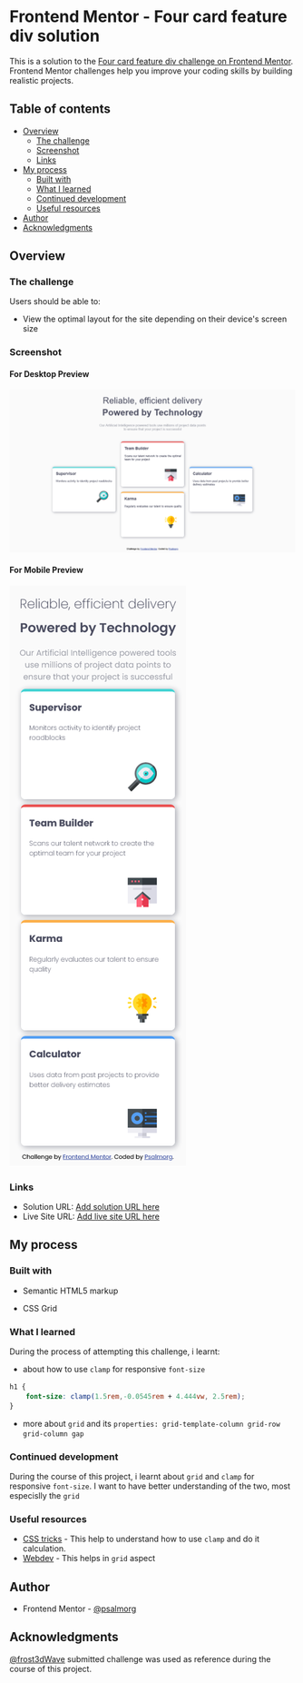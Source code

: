 # Frontend Mentor - Four card feature div solution

This is a solution to the [Four card feature div challenge on Frontend Mentor](https://www.frontendmentor.io/challenges/four-card-feature-div-weK1eFYK). Frontend Mentor challenges help you improve your coding skills by building realistic projects. 

## Table of contents

- [Overview](#overview)
  - [The challenge](#the-challenge)
  - [Screenshot](#screenshot)
  - [Links](#links)
- [My process](#my-process)
  - [Built with](#built-with)
  - [What I learned](#what-i-learned)
  - [Continued development](#continued-development)
  - [Useful resources](#useful-resources)
- [Author](#author)
- [Acknowledgments](#acknowledgments)



## Overview

### The challenge

Users should be able to:

- View the optimal layout for the site depending on their device's screen size

### Screenshot
#### For Desktop Preview
![Desktop Preview](./Desktop-Frontend-Mentor-Four-card-feature-Screenshot.png)

#### For Mobile Preview
![Mobile Preview](./Mobile-Frontend-Mentor-Four-card-feature-Screenshot.png)




### Links

- Solution URL: [Add solution URL here](https://your-solution-url.com)
- Live Site URL: [Add live site URL here](https://your-live-site-url.com)

## My process

### Built with

- Semantic HTML5 markup

- CSS Grid

### What I learned

During the process of attempting this challenge, i learnt:
- about how to use ```clamp``` for responsive ```font-size```
```css
h1 {
    font-size: clamp(1.5rem,-0.0545rem + 4.444vw, 2.5rem);
}
```
- more  about ```grid``` and its ```properties: grid-template-column grid-row grid-column gap```


### Continued development

During the course of this project, i learnt about ```grid``` and ```clamp``` for responsive ```font-size```. I want to have better understanding of the two, most especislly the ```grid```

### Useful resources

- [CSS tricks](https://www.css-tricks.com) - This help to understand how to use ```clamp``` and do it calculation.
- [Webdev](https://www.webdev.com) - This helps in ```grid``` aspect



## Author

- Frontend Mentor - [@psalmorg](https://www.frontendmentor.io/profile/psalmorg)

## Acknowledgments
[@frost3dWave](https://www.frontendmentor.io/profile/frost3dWave) submitted challenge was used as reference during the course of this project.


